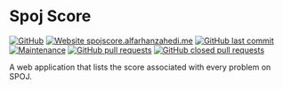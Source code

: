 # Spoj Score 
[![GitHub](https://img.shields.io/github/license/alfarhanzahedi/spojscore?color=orange)](https://github.com/alfarhanzahedi/spojscore/blob/master/LICENSE) [![Website spojscore.alfarhanzahedi.me](https://img.shields.io/website-up-down/https/spojscore.alfarhanzahedi.me.svg)](https://spojscore.alfarhanzahedi.me/) [![GitHub last commit](https://img.shields.io/github/last-commit/alfarhanzahedi/spojscore?color=blue)](https://github.com/alfarhanzahedi/spojscore/commits/master) [![Maintenance](https://img.shields.io/maintenance/yes/2019)](https://github.com/alfarhanzahedi/spojscore/graphs/contributors) [![GitHub pull requests](https://img.shields.io/github/issues-pr/alfarhanzahedi/spojscore)](https://github.com/alfarhanzahedi/spojscore/pulls?q=is%3Aopen+is%3Apr) [![GitHub closed pull requests](https://img.shields.io/github/issues-pr-closed/alfarhanzahedi/spojscore)](https://github.com/alfarhanzahedi/spojscore/pulls?q=is%3Apr+is%3Aclosed)

A web application that lists the score associated with every problem on SPOJ.
